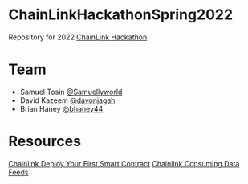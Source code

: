 # ChainLinkHackathonSpring2022
Repository for 2022 [ChainLink Hackathon](https://chain.link/hackathon).

# Team
- Samuel Tosin [@Samuellyworld](https://github.com/samuellyworld)
- David Kazeem [@davonjagah](https://github.com/davonjagah)
- Brian Haney [@bhaney44](https://github.com/bhaney44)

# Resources
[Chainlink Deploy Your First Smart Contract](https://docs.chain.link/docs/deploy-your-first-contract/)
[Chainlink Consuming Data Feeds](https://docs.chain.link/docs/consuming-data-feeds/)
